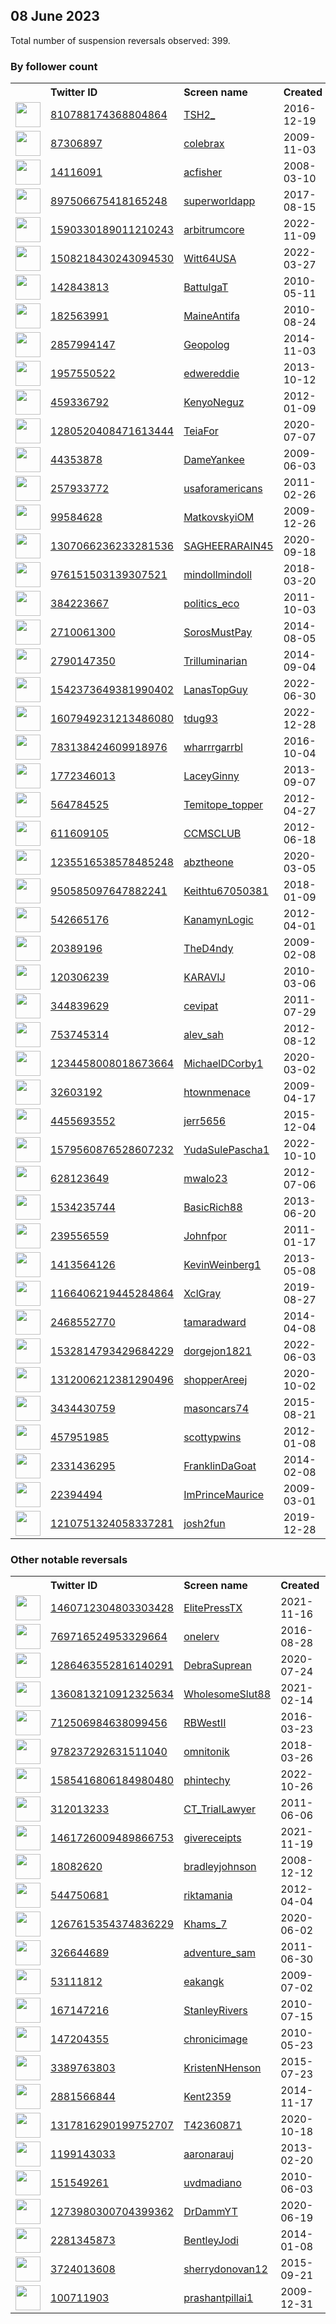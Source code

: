 
## 08 June 2023
Total number of suspension reversals observed: 399.

### By follower count
<table><tr><th></th><th align="left">Twitter ID</th><th align="left">Screen name</th>
<th align="left">Created</th><th align="left">Status</th><th align="left">Suspended</th><th align="left">Followers</th>
<tr><td><a href="https://pbs.twimg.com/profile_images/1477648268825964547/KYKVGzAu_normal.jpg"><img src="https://pbs.twimg.com/profile_images/1477648268825964547/KYKVGzAu_normal.jpg" width="40px" height="40px" align="center"/></a></td><td><a href="https://twitter.com/intent/user?user_id=810788174368804864">810788174368804864</a></td><td><a href="https://twitter.com/TSH2_">TSH2_</a></td><td>2016-12-19</td><td align="center"></td><td>2022-10-29</td><td>37904</td></tr>
<tr><td><a href="https://pbs.twimg.com/profile_images/1211002861498359809/K7JyqKEf_normal.jpg"><img src="https://pbs.twimg.com/profile_images/1211002861498359809/K7JyqKEf_normal.jpg" width="40px" height="40px" align="center"/></a></td><td><a href="https://twitter.com/intent/user?user_id=87306897">87306897</a></td><td><a href="https://twitter.com/colebrax">colebrax</a></td><td>2009-11-03</td><td align="center"></td><td></td><td>29029</td></tr>
<tr><td><a href="https://pbs.twimg.com/profile_images/652138252292329472/dgjBUxSG_normal.jpg"><img src="https://pbs.twimg.com/profile_images/652138252292329472/dgjBUxSG_normal.jpg" width="40px" height="40px" align="center"/></a></td><td><a href="https://twitter.com/intent/user?user_id=14116091">14116091</a></td><td><a href="https://twitter.com/acfisher">acfisher</a></td><td>2008-03-10</td><td align="center"></td><td>2022-10-10</td><td>16933</td></tr>
<tr><td><a href="https://pbs.twimg.com/profile_images/1664657401822183425/WmkQ7H8r_normal.jpg"><img src="https://pbs.twimg.com/profile_images/1664657401822183425/WmkQ7H8r_normal.jpg" width="40px" height="40px" align="center"/></a></td><td><a href="https://twitter.com/intent/user?user_id=897506675418165248">897506675418165248</a></td><td><a href="https://twitter.com/superworldapp">superworldapp</a></td><td>2017-08-15</td><td align="center"></td><td>2022-12-02</td><td>14506</td></tr>
<tr><td><a href="https://pbs.twimg.com/profile_images/1636367489675272193/EH8CZp6T_normal.png"><img src="https://pbs.twimg.com/profile_images/1636367489675272193/EH8CZp6T_normal.png" width="40px" height="40px" align="center"/></a></td><td><a href="https://twitter.com/intent/user?user_id=1590330189011210243">1590330189011210243</a></td><td><a href="https://twitter.com/arbitrumcore">arbitrumcore</a></td><td>2022-11-09</td><td align="center"></td><td>2023-03-28</td><td>12936</td></tr>
<tr><td><a href="https://pbs.twimg.com/profile_images/1667153881166499840/VKymiBRt_normal.jpg"><img src="https://pbs.twimg.com/profile_images/1667153881166499840/VKymiBRt_normal.jpg" width="40px" height="40px" align="center"/></a></td><td><a href="https://twitter.com/intent/user?user_id=1508218430243094530">1508218430243094530</a></td><td><a href="https://twitter.com/Witt64USA">Witt64USA</a></td><td>2022-03-27</td><td align="center"></td><td>2022-09-12</td><td>9311</td></tr>
<tr><td><a href="https://pbs.twimg.com/profile_images/1012923345384304640/BLxoseAH_normal.jpg"><img src="https://pbs.twimg.com/profile_images/1012923345384304640/BLxoseAH_normal.jpg" width="40px" height="40px" align="center"/></a></td><td><a href="https://twitter.com/intent/user?user_id=142843813">142843813</a></td><td><a href="https://twitter.com/BattulgaT">BattulgaT</a></td><td>2010-05-11</td><td align="center"></td><td>2022-04-06</td><td>8167</td></tr>
<tr><td><a href="https://pbs.twimg.com/profile_images/1654093736383578112/4iFCnqYR_normal.jpg"><img src="https://pbs.twimg.com/profile_images/1654093736383578112/4iFCnqYR_normal.jpg" width="40px" height="40px" align="center"/></a></td><td><a href="https://twitter.com/intent/user?user_id=182563991">182563991</a></td><td><a href="https://twitter.com/MaineAntifa">MaineAntifa</a></td><td>2010-08-24</td><td align="center"></td><td>2023-06-05</td><td>6935</td></tr>
<tr><td><a href="https://pbs.twimg.com/profile_images/1522424011807993856/HI7KuFpg_normal.jpg"><img src="https://pbs.twimg.com/profile_images/1522424011807993856/HI7KuFpg_normal.jpg" width="40px" height="40px" align="center"/></a></td><td><a href="https://twitter.com/intent/user?user_id=2857994147">2857994147</a></td><td><a href="https://twitter.com/Geopolog">Geopolog</a></td><td>2014-11-03</td><td align="center">🔒</td><td>2022-09-11</td><td>6276</td></tr>
<tr><td><a href="https://pbs.twimg.com/profile_images/1366519196725743619/fjE0ylTw_normal.jpg"><img src="https://pbs.twimg.com/profile_images/1366519196725743619/fjE0ylTw_normal.jpg" width="40px" height="40px" align="center"/></a></td><td><a href="https://twitter.com/intent/user?user_id=1957550522">1957550522</a></td><td><a href="https://twitter.com/edwereddie">edwereddie</a></td><td>2013-10-12</td><td align="center"></td><td>2023-05-27</td><td>6093</td></tr>
<tr><td><a href="https://pbs.twimg.com/profile_images/641886426720677888/EuQ0KbN__normal.jpg"><img src="https://pbs.twimg.com/profile_images/641886426720677888/EuQ0KbN__normal.jpg" width="40px" height="40px" align="center"/></a></td><td><a href="https://twitter.com/intent/user?user_id=459336792">459336792</a></td><td><a href="https://twitter.com/KenyoNeguz">KenyoNeguz</a></td><td>2012-01-09</td><td align="center"></td><td></td><td>5655</td></tr>
<tr><td><a href="https://pbs.twimg.com/profile_images/1649987086991196163/Bd1DR7xX_normal.jpg"><img src="https://pbs.twimg.com/profile_images/1649987086991196163/Bd1DR7xX_normal.jpg" width="40px" height="40px" align="center"/></a></td><td><a href="https://twitter.com/intent/user?user_id=1280520408471613444">1280520408471613444</a></td><td><a href="https://twitter.com/TeiaFor">TeiaFor</a></td><td>2020-07-07</td><td align="center">🔒</td><td>2023-05-28</td><td>5217</td></tr>
<tr><td><a href="https://pbs.twimg.com/profile_images/1629538651238531073/Uc6KyjlR_normal.jpg"><img src="https://pbs.twimg.com/profile_images/1629538651238531073/Uc6KyjlR_normal.jpg" width="40px" height="40px" align="center"/></a></td><td><a href="https://twitter.com/intent/user?user_id=44353878">44353878</a></td><td><a href="https://twitter.com/DameYankee">DameYankee</a></td><td>2009-06-03</td><td align="center"></td><td>2023-05-28</td><td>4610</td></tr>
<tr><td><a href="https://pbs.twimg.com/profile_images/378800000281884472/e7f0152d0f269f25d1266447eeba09b1_normal.jpeg"><img src="https://pbs.twimg.com/profile_images/378800000281884472/e7f0152d0f269f25d1266447eeba09b1_normal.jpeg" width="40px" height="40px" align="center"/></a></td><td><a href="https://twitter.com/intent/user?user_id=257933772">257933772</a></td><td><a href="https://twitter.com/usaforamericans">usaforamericans</a></td><td>2011-02-26</td><td align="center"></td><td></td><td>4252</td></tr>
<tr><td><a href="https://pbs.twimg.com/profile_images/936691683818958848/yj7OYF5X_normal.jpg"><img src="https://pbs.twimg.com/profile_images/936691683818958848/yj7OYF5X_normal.jpg" width="40px" height="40px" align="center"/></a></td><td><a href="https://twitter.com/intent/user?user_id=99584628">99584628</a></td><td><a href="https://twitter.com/MatkovskyiOM">MatkovskyiOM</a></td><td>2009-12-26</td><td align="center"></td><td></td><td>4232</td></tr>
<tr><td><a href="https://pbs.twimg.com/profile_images/1435485930635382785/diomEma5_normal.jpg"><img src="https://pbs.twimg.com/profile_images/1435485930635382785/diomEma5_normal.jpg" width="40px" height="40px" align="center"/></a></td><td><a href="https://twitter.com/intent/user?user_id=1307066236233281536">1307066236233281536</a></td><td><a href="https://twitter.com/SAGHEERARAIN45">SAGHEERARAIN45</a></td><td>2020-09-18</td><td align="center"></td><td>2022-03-24</td><td>3751</td></tr>
<tr><td><a href="https://pbs.twimg.com/profile_images/1561043144577142785/S4dAxHm4_normal.jpg"><img src="https://pbs.twimg.com/profile_images/1561043144577142785/S4dAxHm4_normal.jpg" width="40px" height="40px" align="center"/></a></td><td><a href="https://twitter.com/intent/user?user_id=976151503139307521">976151503139307521</a></td><td><a href="https://twitter.com/mindollmindoll">mindollmindoll</a></td><td>2018-03-20</td><td align="center"></td><td>2023-05-01</td><td>2989</td></tr>
<tr><td><a href="https://pbs.twimg.com/profile_images/961698851211087872/QlPrPH54_normal.jpg"><img src="https://pbs.twimg.com/profile_images/961698851211087872/QlPrPH54_normal.jpg" width="40px" height="40px" align="center"/></a></td><td><a href="https://twitter.com/intent/user?user_id=384223667">384223667</a></td><td><a href="https://twitter.com/politics_eco">politics_eco</a></td><td>2011-10-03</td><td align="center"></td><td></td><td>2914</td></tr>
<tr><td><a href="https://pbs.twimg.com/profile_images/1668942851969802240/GQeZSESp_normal.jpg"><img src="https://pbs.twimg.com/profile_images/1668942851969802240/GQeZSESp_normal.jpg" width="40px" height="40px" align="center"/></a></td><td><a href="https://twitter.com/intent/user?user_id=2710061300">2710061300</a></td><td><a href="https://twitter.com/SorosMustPay">SorosMustPay</a></td><td>2014-08-05</td><td align="center"></td><td>2022-10-07</td><td>2475</td></tr>
<tr><td><a href="https://pbs.twimg.com/profile_images/1665787820013928448/Ocljg6mB_normal.jpg"><img src="https://pbs.twimg.com/profile_images/1665787820013928448/Ocljg6mB_normal.jpg" width="40px" height="40px" align="center"/></a></td><td><a href="https://twitter.com/intent/user?user_id=2790147350">2790147350</a></td><td><a href="https://twitter.com/Trilluminarian">Trilluminarian</a></td><td>2014-09-04</td><td align="center"></td><td>2022-03-24</td><td>1861</td></tr>
<tr><td><a href="https://pbs.twimg.com/profile_images/1548276605595750401/JLnCp03D_normal.jpg"><img src="https://pbs.twimg.com/profile_images/1548276605595750401/JLnCp03D_normal.jpg" width="40px" height="40px" align="center"/></a></td><td><a href="https://twitter.com/intent/user?user_id=1542373649381990402">1542373649381990402</a></td><td><a href="https://twitter.com/LanasTopGuy">LanasTopGuy</a></td><td>2022-06-30</td><td align="center"></td><td>2022-10-30</td><td>1617</td></tr>
<tr><td><a href="https://pbs.twimg.com/profile_images/1623761908435222528/0HrkU8MK_normal.jpg"><img src="https://pbs.twimg.com/profile_images/1623761908435222528/0HrkU8MK_normal.jpg" width="40px" height="40px" align="center"/></a></td><td><a href="https://twitter.com/intent/user?user_id=1607949231213486080">1607949231213486080</a></td><td><a href="https://twitter.com/tdug93">tdug93</a></td><td>2022-12-28</td><td align="center"></td><td>2023-05-25</td><td>1549</td></tr>
<tr><td><a href="https://pbs.twimg.com/profile_images/1531307655213588483/VS5rdyXV_normal.jpg"><img src="https://pbs.twimg.com/profile_images/1531307655213588483/VS5rdyXV_normal.jpg" width="40px" height="40px" align="center"/></a></td><td><a href="https://twitter.com/intent/user?user_id=783138424609918976">783138424609918976</a></td><td><a href="https://twitter.com/wharrrgarrbl">wharrrgarrbl</a></td><td>2016-10-04</td><td align="center"></td><td>2022-09-21</td><td>1537</td></tr>
<tr><td><a href="https://abs.twimg.com/sticky/default_profile_images/default_profile_normal.png"><img src="https://abs.twimg.com/sticky/default_profile_images/default_profile_normal.png" width="40px" height="40px" align="center"/></a></td><td><a href="https://twitter.com/intent/user?user_id=1772346013">1772346013</a></td><td><a href="https://twitter.com/LaceyGinny">LaceyGinny</a></td><td>2013-09-07</td><td align="center"></td><td>2022-11-01</td><td>1511</td></tr>
<tr><td><a href="https://pbs.twimg.com/profile_images/1488211425780805633/LNvTnkGc_normal.jpg"><img src="https://pbs.twimg.com/profile_images/1488211425780805633/LNvTnkGc_normal.jpg" width="40px" height="40px" align="center"/></a></td><td><a href="https://twitter.com/intent/user?user_id=564784525">564784525</a></td><td><a href="https://twitter.com/Temitope_topper">Temitope_topper</a></td><td>2012-04-27</td><td align="center"></td><td>2022-03-11</td><td>1431</td></tr>
<tr><td><a href="https://pbs.twimg.com/profile_images/859432861702791169/sYqk4OqG_normal.jpg"><img src="https://pbs.twimg.com/profile_images/859432861702791169/sYqk4OqG_normal.jpg" width="40px" height="40px" align="center"/></a></td><td><a href="https://twitter.com/intent/user?user_id=611609105">611609105</a></td><td><a href="https://twitter.com/CCMSCLUB">CCMSCLUB</a></td><td>2012-06-18</td><td align="center"></td><td></td><td>1330</td></tr>
<tr><td><a href="https://pbs.twimg.com/profile_images/1632951686351278082/FWVsggIl_normal.jpg"><img src="https://pbs.twimg.com/profile_images/1632951686351278082/FWVsggIl_normal.jpg" width="40px" height="40px" align="center"/></a></td><td><a href="https://twitter.com/intent/user?user_id=1235516538578485248">1235516538578485248</a></td><td><a href="https://twitter.com/abztheone">abztheone</a></td><td>2020-03-05</td><td align="center"></td><td></td><td>1242</td></tr>
<tr><td><a href="https://pbs.twimg.com/profile_images/1086247938240610305/51nogDDD_normal.jpg"><img src="https://pbs.twimg.com/profile_images/1086247938240610305/51nogDDD_normal.jpg" width="40px" height="40px" align="center"/></a></td><td><a href="https://twitter.com/intent/user?user_id=950585097647882241">950585097647882241</a></td><td><a href="https://twitter.com/Keithtu67050381">Keithtu67050381</a></td><td>2018-01-09</td><td align="center"></td><td></td><td>1218</td></tr>
<tr><td><a href="https://pbs.twimg.com/profile_images/3594107746/be641ef855d355ec9d22a68d71d0ea29_normal.jpeg"><img src="https://pbs.twimg.com/profile_images/3594107746/be641ef855d355ec9d22a68d71d0ea29_normal.jpeg" width="40px" height="40px" align="center"/></a></td><td><a href="https://twitter.com/intent/user?user_id=542665176">542665176</a></td><td><a href="https://twitter.com/KanamynLogic">KanamynLogic</a></td><td>2012-04-01</td><td align="center"></td><td></td><td>1139</td></tr>
<tr><td><a href="https://pbs.twimg.com/profile_images/1378416861151367168/0hkCGjsz_normal.jpg"><img src="https://pbs.twimg.com/profile_images/1378416861151367168/0hkCGjsz_normal.jpg" width="40px" height="40px" align="center"/></a></td><td><a href="https://twitter.com/intent/user?user_id=20389196">20389196</a></td><td><a href="https://twitter.com/TheD4ndy">TheD4ndy</a></td><td>2009-02-08</td><td align="center"></td><td></td><td>1090</td></tr>
<tr><td><a href="https://pbs.twimg.com/profile_images/683445373424111616/LSAxqmFw_normal.png"><img src="https://pbs.twimg.com/profile_images/683445373424111616/LSAxqmFw_normal.png" width="40px" height="40px" align="center"/></a></td><td><a href="https://twitter.com/intent/user?user_id=120306239">120306239</a></td><td><a href="https://twitter.com/KARAVIJ">KARAVIJ</a></td><td>2010-03-06</td><td align="center"></td><td></td><td>1032</td></tr>
<tr><td><a href="https://pbs.twimg.com/profile_images/1516652146867023878/cucNHchI_normal.jpg"><img src="https://pbs.twimg.com/profile_images/1516652146867023878/cucNHchI_normal.jpg" width="40px" height="40px" align="center"/></a></td><td><a href="https://twitter.com/intent/user?user_id=344839629">344839629</a></td><td><a href="https://twitter.com/cevipat">cevipat</a></td><td>2011-07-29</td><td align="center"></td><td>2023-05-27</td><td>1003</td></tr>
<tr><td><a href="https://pbs.twimg.com/profile_images/1622570580905017344/qr21jBcz_normal.jpg"><img src="https://pbs.twimg.com/profile_images/1622570580905017344/qr21jBcz_normal.jpg" width="40px" height="40px" align="center"/></a></td><td><a href="https://twitter.com/intent/user?user_id=753745314">753745314</a></td><td><a href="https://twitter.com/alev_sah">alev_sah</a></td><td>2012-08-12</td><td align="center"></td><td>2023-06-07</td><td>976</td></tr>
<tr><td><a href="https://pbs.twimg.com/profile_images/1305533912727384064/sg9T5b5n_normal.jpg"><img src="https://pbs.twimg.com/profile_images/1305533912727384064/sg9T5b5n_normal.jpg" width="40px" height="40px" align="center"/></a></td><td><a href="https://twitter.com/intent/user?user_id=1234458008018673664">1234458008018673664</a></td><td><a href="https://twitter.com/MichaelDCorby1">MichaelDCorby1</a></td><td>2020-03-02</td><td align="center"></td><td></td><td>964</td></tr>
<tr><td><a href="https://pbs.twimg.com/profile_images/1666180464216793088/2yDpCcpB_normal.jpg"><img src="https://pbs.twimg.com/profile_images/1666180464216793088/2yDpCcpB_normal.jpg" width="40px" height="40px" align="center"/></a></td><td><a href="https://twitter.com/intent/user?user_id=32603192">32603192</a></td><td><a href="https://twitter.com/htownmenace">htownmenace</a></td><td>2009-04-17</td><td align="center"></td><td></td><td>928</td></tr>
<tr><td><a href="https://pbs.twimg.com/profile_images/1552882519732658177/ttawwXgb_normal.jpg"><img src="https://pbs.twimg.com/profile_images/1552882519732658177/ttawwXgb_normal.jpg" width="40px" height="40px" align="center"/></a></td><td><a href="https://twitter.com/intent/user?user_id=4455693552">4455693552</a></td><td><a href="https://twitter.com/jerr5656">jerr5656</a></td><td>2015-12-04</td><td align="center"></td><td>2022-08-08</td><td>901</td></tr>
<tr><td><a href="https://pbs.twimg.com/profile_images/1640340430167351296/Ki1dPb0H_normal.jpg"><img src="https://pbs.twimg.com/profile_images/1640340430167351296/Ki1dPb0H_normal.jpg" width="40px" height="40px" align="center"/></a></td><td><a href="https://twitter.com/intent/user?user_id=1579560876528607232">1579560876528607232</a></td><td><a href="https://twitter.com/YudaSulePascha1">YudaSulePascha1</a></td><td>2022-10-10</td><td align="center"></td><td>2023-05-30</td><td>885</td></tr>
<tr><td><a href="https://pbs.twimg.com/profile_images/1413023120164888576/1ADVEDkz_normal.jpg"><img src="https://pbs.twimg.com/profile_images/1413023120164888576/1ADVEDkz_normal.jpg" width="40px" height="40px" align="center"/></a></td><td><a href="https://twitter.com/intent/user?user_id=628123649">628123649</a></td><td><a href="https://twitter.com/mwalo23">mwalo23</a></td><td>2012-07-06</td><td align="center"></td><td>2023-04-29</td><td>876</td></tr>
<tr><td><a href="https://pbs.twimg.com/profile_images/1359697440568344578/os-5E-08_normal.jpg"><img src="https://pbs.twimg.com/profile_images/1359697440568344578/os-5E-08_normal.jpg" width="40px" height="40px" align="center"/></a></td><td><a href="https://twitter.com/intent/user?user_id=1534235744">1534235744</a></td><td><a href="https://twitter.com/BasicRich88">BasicRich88</a></td><td>2013-06-20</td><td align="center"></td><td></td><td>817</td></tr>
<tr><td><a href="https://pbs.twimg.com/profile_images/1517028391047680003/VORECMIP_normal.jpg"><img src="https://pbs.twimg.com/profile_images/1517028391047680003/VORECMIP_normal.jpg" width="40px" height="40px" align="center"/></a></td><td><a href="https://twitter.com/intent/user?user_id=239556559">239556559</a></td><td><a href="https://twitter.com/Johnfpor">Johnfpor</a></td><td>2011-01-17</td><td align="center"></td><td>2023-03-14</td><td>798</td></tr>
<tr><td><a href="https://pbs.twimg.com/profile_images/1666959183999008768/Zd36k_Tr_normal.jpg"><img src="https://pbs.twimg.com/profile_images/1666959183999008768/Zd36k_Tr_normal.jpg" width="40px" height="40px" align="center"/></a></td><td><a href="https://twitter.com/intent/user?user_id=1413564126">1413564126</a></td><td><a href="https://twitter.com/KevinWeinberg1">KevinWeinberg1</a></td><td>2013-05-08</td><td align="center"></td><td></td><td>778</td></tr>
<tr><td><a href="https://pbs.twimg.com/profile_images/1428937259655516163/WYmKiL1k_normal.jpg"><img src="https://pbs.twimg.com/profile_images/1428937259655516163/WYmKiL1k_normal.jpg" width="40px" height="40px" align="center"/></a></td><td><a href="https://twitter.com/intent/user?user_id=1166406219445284864">1166406219445284864</a></td><td><a href="https://twitter.com/XclGray">XclGray</a></td><td>2019-08-27</td><td align="center"></td><td>2022-05-03</td><td>773</td></tr>
<tr><td><a href="https://pbs.twimg.com/profile_images/859871392753475587/q_JkS9qk_normal.jpg"><img src="https://pbs.twimg.com/profile_images/859871392753475587/q_JkS9qk_normal.jpg" width="40px" height="40px" align="center"/></a></td><td><a href="https://twitter.com/intent/user?user_id=2468552770">2468552770</a></td><td><a href="https://twitter.com/tamaradward">tamaradward</a></td><td>2014-04-08</td><td align="center"></td><td></td><td>772</td></tr>
<tr><td><a href="https://pbs.twimg.com/profile_images/1668824200948371456/vGBIF4CT_normal.jpg"><img src="https://pbs.twimg.com/profile_images/1668824200948371456/vGBIF4CT_normal.jpg" width="40px" height="40px" align="center"/></a></td><td><a href="https://twitter.com/intent/user?user_id=1532814793429684229">1532814793429684229</a></td><td><a href="https://twitter.com/dorgejon1821">dorgejon1821</a></td><td>2022-06-03</td><td align="center"></td><td>2022-10-31</td><td>771</td></tr>
<tr><td><a href="https://pbs.twimg.com/profile_images/1615616100816883712/l1zZtY5U_normal.jpg"><img src="https://pbs.twimg.com/profile_images/1615616100816883712/l1zZtY5U_normal.jpg" width="40px" height="40px" align="center"/></a></td><td><a href="https://twitter.com/intent/user?user_id=1312006212381290496">1312006212381290496</a></td><td><a href="https://twitter.com/shopperAreej">shopperAreej</a></td><td>2020-10-02</td><td align="center"></td><td>2023-06-04</td><td>751</td></tr>
<tr><td><a href="https://pbs.twimg.com/profile_images/1066866070122840065/miBrD9Ya_normal.jpg"><img src="https://pbs.twimg.com/profile_images/1066866070122840065/miBrD9Ya_normal.jpg" width="40px" height="40px" align="center"/></a></td><td><a href="https://twitter.com/intent/user?user_id=3434430759">3434430759</a></td><td><a href="https://twitter.com/masoncars74">masoncars74</a></td><td>2015-08-21</td><td align="center"></td><td>2022-11-20</td><td>732</td></tr>
<tr><td><a href="https://pbs.twimg.com/profile_images/1623779254294003713/-n8JaegO_normal.jpg"><img src="https://pbs.twimg.com/profile_images/1623779254294003713/-n8JaegO_normal.jpg" width="40px" height="40px" align="center"/></a></td><td><a href="https://twitter.com/intent/user?user_id=457951985">457951985</a></td><td><a href="https://twitter.com/scottypwins">scottypwins</a></td><td>2012-01-08</td><td align="center"></td><td>2023-05-28</td><td>710</td></tr>
<tr><td><a href="https://pbs.twimg.com/profile_images/433075533023166465/w40KxMpq_normal.jpeg"><img src="https://pbs.twimg.com/profile_images/433075533023166465/w40KxMpq_normal.jpeg" width="40px" height="40px" align="center"/></a></td><td><a href="https://twitter.com/intent/user?user_id=2331436295">2331436295</a></td><td><a href="https://twitter.com/FranklinDaGoat">FranklinDaGoat</a></td><td>2014-02-08</td><td align="center"></td><td>2022-05-05</td><td>701</td></tr>
<tr><td><a href="https://pbs.twimg.com/profile_images/780645045330468865/qTb1YxSb_normal.jpg"><img src="https://pbs.twimg.com/profile_images/780645045330468865/qTb1YxSb_normal.jpg" width="40px" height="40px" align="center"/></a></td><td><a href="https://twitter.com/intent/user?user_id=22394494">22394494</a></td><td><a href="https://twitter.com/ImPrinceMaurice">ImPrinceMaurice</a></td><td>2009-03-01</td><td align="center"></td><td></td><td>689</td></tr>
<tr><td><a href="https://pbs.twimg.com/profile_images/1634349121619337216/bx_d9Lm1_normal.jpg"><img src="https://pbs.twimg.com/profile_images/1634349121619337216/bx_d9Lm1_normal.jpg" width="40px" height="40px" align="center"/></a></td><td><a href="https://twitter.com/intent/user?user_id=1210751324058337281">1210751324058337281</a></td><td><a href="https://twitter.com/josh2fun">josh2fun</a></td><td>2019-12-28</td><td align="center"></td><td>2023-05-12</td><td>678</td></tr>
</table>

### Other notable reversals
<table><tr><th></th><th align="left">Twitter ID</th><th align="left">Screen name</th>
<th align="left">Created</th><th align="left">Status</th><th align="left">Suspended</th><th align="left">Followers</th>
<tr><td><a href="https://pbs.twimg.com/profile_images/1518269732721500160/nL4tmlY5_normal.png"><img src="https://pbs.twimg.com/profile_images/1518269732721500160/nL4tmlY5_normal.png" width="40px" height="40px" align="center"/></a></td><td><a href="https://twitter.com/intent/user?user_id=1460712304803303428">1460712304803303428</a></td><td><a href="https://twitter.com/ElitePressTX">ElitePressTX</a></td><td>2021-11-16</td><td align="center"></td><td>2023-01-06</td><td>474</td></tr>
<tr><td><a href="https://pbs.twimg.com/profile_images/1538150969954926594/PguP4O7E_normal.jpg"><img src="https://pbs.twimg.com/profile_images/1538150969954926594/PguP4O7E_normal.jpg" width="40px" height="40px" align="center"/></a></td><td><a href="https://twitter.com/intent/user?user_id=769716524953329664">769716524953329664</a></td><td><a href="https://twitter.com/onelerv">onelerv</a></td><td>2016-08-28</td><td align="center"></td><td>2023-06-03</td><td>242</td></tr>
<tr><td><a href="https://pbs.twimg.com/profile_images/1286751858992848897/HBIarrVJ_normal.jpg"><img src="https://pbs.twimg.com/profile_images/1286751858992848897/HBIarrVJ_normal.jpg" width="40px" height="40px" align="center"/></a></td><td><a href="https://twitter.com/intent/user?user_id=1286463552816140291">1286463552816140291</a></td><td><a href="https://twitter.com/DebraSuprean">DebraSuprean</a></td><td>2020-07-24</td><td align="center"></td><td>2023-03-01</td><td>152</td></tr>
<tr><td><a href="https://pbs.twimg.com/profile_images/1646632673908084739/ZV_wdZE6_normal.jpg"><img src="https://pbs.twimg.com/profile_images/1646632673908084739/ZV_wdZE6_normal.jpg" width="40px" height="40px" align="center"/></a></td><td><a href="https://twitter.com/intent/user?user_id=1360813210912325634">1360813210912325634</a></td><td><a href="https://twitter.com/WholesomeSlut88">WholesomeSlut88</a></td><td>2021-02-14</td><td align="center"></td><td>2023-05-25</td><td>519</td></tr>
<tr><td><a href="https://pbs.twimg.com/profile_images/712511614176608256/5_HO2zcu_normal.jpg"><img src="https://pbs.twimg.com/profile_images/712511614176608256/5_HO2zcu_normal.jpg" width="40px" height="40px" align="center"/></a></td><td><a href="https://twitter.com/intent/user?user_id=712506984638099456">712506984638099456</a></td><td><a href="https://twitter.com/RBWestII">RBWestII</a></td><td>2016-03-23</td><td align="center"></td><td>2023-05-24</td><td>68</td></tr>
<tr><td><a href="https://pbs.twimg.com/profile_images/1038886980426379264/_ZceE78m_normal.jpg"><img src="https://pbs.twimg.com/profile_images/1038886980426379264/_ZceE78m_normal.jpg" width="40px" height="40px" align="center"/></a></td><td><a href="https://twitter.com/intent/user?user_id=978237292631511040">978237292631511040</a></td><td><a href="https://twitter.com/omnitonik">omnitonik</a></td><td>2018-03-26</td><td align="center"></td><td>2022-10-30</td><td>440</td></tr>
<tr><td><a href="https://pbs.twimg.com/profile_images/1668141027708878849/ZXWbi86Z_normal.jpg"><img src="https://pbs.twimg.com/profile_images/1668141027708878849/ZXWbi86Z_normal.jpg" width="40px" height="40px" align="center"/></a></td><td><a href="https://twitter.com/intent/user?user_id=1585416806184980480">1585416806184980480</a></td><td><a href="https://twitter.com/phintechy">phintechy</a></td><td>2022-10-26</td><td align="center"></td><td>2023-06-06</td><td>26</td></tr>
<tr><td><a href="https://pbs.twimg.com/profile_images/790627982499049472/y7Xj6dU9_normal.jpg"><img src="https://pbs.twimg.com/profile_images/790627982499049472/y7Xj6dU9_normal.jpg" width="40px" height="40px" align="center"/></a></td><td><a href="https://twitter.com/intent/user?user_id=312013233">312013233</a></td><td><a href="https://twitter.com/CT_TrialLawyer">CT_TrialLawyer</a></td><td>2011-06-06</td><td align="center"></td><td>2023-06-02</td><td>41</td></tr>
<tr><td><a href="https://pbs.twimg.com/profile_images/1668320703995576341/mbk8yncg_normal.jpg"><img src="https://pbs.twimg.com/profile_images/1668320703995576341/mbk8yncg_normal.jpg" width="40px" height="40px" align="center"/></a></td><td><a href="https://twitter.com/intent/user?user_id=1461726009489866753">1461726009489866753</a></td><td><a href="https://twitter.com/givereceipts">givereceipts</a></td><td>2021-11-19</td><td align="center"></td><td>2023-03-13</td><td>481</td></tr>
<tr><td><a href="https://pbs.twimg.com/profile_images/2757085184/f56d52b5b54e16489a3da3802ad6f3a2_normal.jpeg"><img src="https://pbs.twimg.com/profile_images/2757085184/f56d52b5b54e16489a3da3802ad6f3a2_normal.jpeg" width="40px" height="40px" align="center"/></a></td><td><a href="https://twitter.com/intent/user?user_id=18082620">18082620</a></td><td><a href="https://twitter.com/bradleyjohnson">bradleyjohnson</a></td><td>2008-12-12</td><td align="center">🔒</td><td>2023-03-26</td><td>21</td></tr>
<tr><td><a href="https://pbs.twimg.com/profile_images/1667592411130757120/hA6arS3I_normal.jpg"><img src="https://pbs.twimg.com/profile_images/1667592411130757120/hA6arS3I_normal.jpg" width="40px" height="40px" align="center"/></a></td><td><a href="https://twitter.com/intent/user?user_id=544750681">544750681</a></td><td><a href="https://twitter.com/riktamania">riktamania</a></td><td>2012-04-04</td><td align="center"></td><td>2023-03-17</td><td>499</td></tr>
<tr><td><a href="https://pbs.twimg.com/profile_images/1553379517732986884/9wn5Din7_normal.jpg"><img src="https://pbs.twimg.com/profile_images/1553379517732986884/9wn5Din7_normal.jpg" width="40px" height="40px" align="center"/></a></td><td><a href="https://twitter.com/intent/user?user_id=1267615354374836229">1267615354374836229</a></td><td><a href="https://twitter.com/Khams_7">Khams_7</a></td><td>2020-06-02</td><td align="center"></td><td>2023-06-07</td><td>88</td></tr>
<tr><td><a href="https://pbs.twimg.com/profile_images/1420032091/ParaglidingSlovakia2008_normal.jpeg"><img src="https://pbs.twimg.com/profile_images/1420032091/ParaglidingSlovakia2008_normal.jpeg" width="40px" height="40px" align="center"/></a></td><td><a href="https://twitter.com/intent/user?user_id=326644689">326644689</a></td><td><a href="https://twitter.com/adventure_sam">adventure_sam</a></td><td>2011-06-30</td><td align="center"></td><td>2023-06-02</td><td>130</td></tr>
<tr><td><a href="https://pbs.twimg.com/profile_images/1458738108351062019/TxzUyg-j_normal.jpg"><img src="https://pbs.twimg.com/profile_images/1458738108351062019/TxzUyg-j_normal.jpg" width="40px" height="40px" align="center"/></a></td><td><a href="https://twitter.com/intent/user?user_id=53111812">53111812</a></td><td><a href="https://twitter.com/eakangk">eakangk</a></td><td>2009-07-02</td><td align="center"></td><td>2023-05-28</td><td>536</td></tr>
<tr><td><a href="https://pbs.twimg.com/profile_images/1503497299523215361/XnAWJ7M9_normal.jpg"><img src="https://pbs.twimg.com/profile_images/1503497299523215361/XnAWJ7M9_normal.jpg" width="40px" height="40px" align="center"/></a></td><td><a href="https://twitter.com/intent/user?user_id=167147216">167147216</a></td><td><a href="https://twitter.com/StanleyRivers">StanleyRivers</a></td><td>2010-07-15</td><td align="center"></td><td>2023-05-26</td><td>157</td></tr>
<tr><td><a href="https://pbs.twimg.com/profile_images/1595349243228725250/FQMzN2hE_normal.jpg"><img src="https://pbs.twimg.com/profile_images/1595349243228725250/FQMzN2hE_normal.jpg" width="40px" height="40px" align="center"/></a></td><td><a href="https://twitter.com/intent/user?user_id=147204355">147204355</a></td><td><a href="https://twitter.com/chronicimage">chronicimage</a></td><td>2010-05-23</td><td align="center"></td><td>2023-03-23</td><td>15</td></tr>
<tr><td><a href="https://pbs.twimg.com/profile_images/864653732935483392/Dmu3JBya_normal.jpg"><img src="https://pbs.twimg.com/profile_images/864653732935483392/Dmu3JBya_normal.jpg" width="40px" height="40px" align="center"/></a></td><td><a href="https://twitter.com/intent/user?user_id=3389763803">3389763803</a></td><td><a href="https://twitter.com/KristenNHenson">KristenNHenson</a></td><td>2015-07-23</td><td align="center"></td><td>2023-06-05</td><td>126</td></tr>
<tr><td><a href="https://abs.twimg.com/sticky/default_profile_images/default_profile_normal.png"><img src="https://abs.twimg.com/sticky/default_profile_images/default_profile_normal.png" width="40px" height="40px" align="center"/></a></td><td><a href="https://twitter.com/intent/user?user_id=2881566844">2881566844</a></td><td><a href="https://twitter.com/Kent2359">Kent2359</a></td><td>2014-11-17</td><td align="center"></td><td>2023-04-01</td><td>16</td></tr>
<tr><td><a href="https://abs.twimg.com/sticky/default_profile_images/default_profile_normal.png"><img src="https://abs.twimg.com/sticky/default_profile_images/default_profile_normal.png" width="40px" height="40px" align="center"/></a></td><td><a href="https://twitter.com/intent/user?user_id=1317816290199752707">1317816290199752707</a></td><td><a href="https://twitter.com/T42360871">T42360871</a></td><td>2020-10-18</td><td align="center"></td><td>2023-05-28</td><td>76</td></tr>
<tr><td><a href="https://pbs.twimg.com/profile_images/1212789293229445120/saa_hg1I_normal.jpg"><img src="https://pbs.twimg.com/profile_images/1212789293229445120/saa_hg1I_normal.jpg" width="40px" height="40px" align="center"/></a></td><td><a href="https://twitter.com/intent/user?user_id=1199143033">1199143033</a></td><td><a href="https://twitter.com/aaronarauj">aaronarauj</a></td><td>2013-02-20</td><td align="center">🔒</td><td>2023-05-16</td><td>2</td></tr>
<tr><td><a href="https://pbs.twimg.com/profile_images/466403785439731712/3pbjthoQ_normal.jpeg"><img src="https://pbs.twimg.com/profile_images/466403785439731712/3pbjthoQ_normal.jpeg" width="40px" height="40px" align="center"/></a></td><td><a href="https://twitter.com/intent/user?user_id=151549261">151549261</a></td><td><a href="https://twitter.com/uvdmadiano">uvdmadiano</a></td><td>2010-06-03</td><td align="center"></td><td>2023-03-23</td><td>44</td></tr>
<tr><td><a href="https://pbs.twimg.com/profile_images/1594675906853076992/ctN1TmGE_normal.jpg"><img src="https://pbs.twimg.com/profile_images/1594675906853076992/ctN1TmGE_normal.jpg" width="40px" height="40px" align="center"/></a></td><td><a href="https://twitter.com/intent/user?user_id=1273980300704399362">1273980300704399362</a></td><td><a href="https://twitter.com/DrDammYT">DrDammYT</a></td><td>2020-06-19</td><td align="center"></td><td>2022-12-23</td><td>8</td></tr>
<tr><td><a href="https://pbs.twimg.com/profile_images/1148747485709516800/0DH6tVRr_normal.jpg"><img src="https://pbs.twimg.com/profile_images/1148747485709516800/0DH6tVRr_normal.jpg" width="40px" height="40px" align="center"/></a></td><td><a href="https://twitter.com/intent/user?user_id=2281345873">2281345873</a></td><td><a href="https://twitter.com/BentleyJodi">BentleyJodi</a></td><td>2014-01-08</td><td align="center"></td><td>2023-03-30</td><td>293</td></tr>
<tr><td><a href="https://pbs.twimg.com/profile_images/1667142554125586432/ECCLcQOJ_normal.jpg"><img src="https://pbs.twimg.com/profile_images/1667142554125586432/ECCLcQOJ_normal.jpg" width="40px" height="40px" align="center"/></a></td><td><a href="https://twitter.com/intent/user?user_id=3724013608">3724013608</a></td><td><a href="https://twitter.com/sherrydonovan12">sherrydonovan12</a></td><td>2015-09-21</td><td align="center"></td><td>2023-03-22</td><td>9</td></tr>
<tr><td><a href="https://pbs.twimg.com/profile_images/603702574/me_normal.JPG"><img src="https://pbs.twimg.com/profile_images/603702574/me_normal.JPG" width="40px" height="40px" align="center"/></a></td><td><a href="https://twitter.com/intent/user?user_id=100711903">100711903</a></td><td><a href="https://twitter.com/prashantpillai1">prashantpillai1</a></td><td>2009-12-31</td><td align="center">🔒</td><td>2023-03-29</td><td>4</td></tr>
</table>
